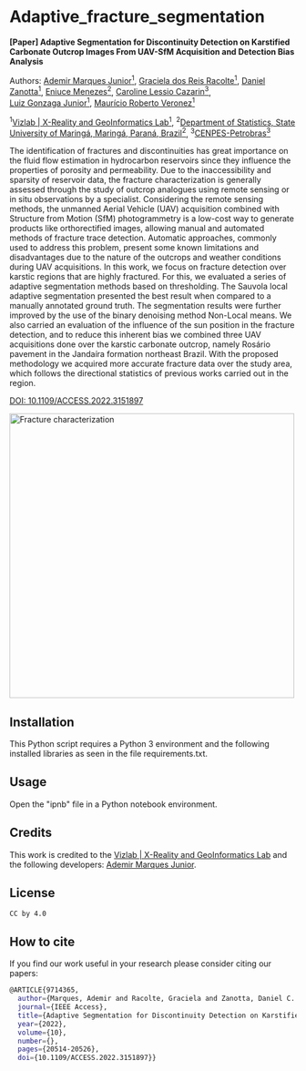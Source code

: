 # Adaptive_fracture_segmentation

**[Paper] Adaptive Segmentation for Discontinuity Detection on Karstified Carbonate Outcrop Images From UAV-SfM Acquisition and Detection Bias Analysis**


Authors:
 [Ademir Marques Junior<sup>1</sup>](https://www.researchgate.net/profile/Ademir_Junior),
 [Graciela dos Reis Racolte<sup>1</sup>](https://www.researchgate.net/profile/Graciela-Racolte),
 [Daniel Zanotta<sup>1</sup>](https://www.researchgate.net/profile/Daniel_Zanotta),
 [Eniuce Menezes<sup>2</sup>](),
 [Caroline Lessio Cazarin<sup>3</sup>](https://www.researchgate.net/profile/Caroline_Cazarin),	
 [Luiz Gonzaga Junior<sup>1</sup>](https://www.researchgate.net/profile/Luiz_Gonzaga_da_Silveira_Jr),
 [Maurício Roberto Veronez<sup>1</sup>](https://www.researchgate.net/profile/Mauricio_Veronez)
 
<sup>1</sup>[Vizlab | X-Reality and GeoInformatics Lab<sup>1</sup>](http://vizlab.unisinos.br/), 
<sup>2</sup>[Department of Statistics, State University of Maringá, Maringá, Paraná, Brazil<sup>2</sup>](http://www.cpr.uem.br/international/index.php/en/),
<sup>3</sup>[CENPES-Petrobras<sup>3</sup>](https://petrobras.com.br/en/our-activities/technology-innovation/)  

The identification of fractures and discontinuities has great importance on the fluid flow estimation in hydrocarbon reservoirs since they influence the properties of porosity and permeability. Due to the inaccessibility and sparsity of reservoir data, the fracture characterization is generally assessed through the study of outcrop analogues using remote sensing or in situ observations by a specialist. Considering the remote sensing methods, the unmanned Aerial Vehicle (UAV) acquisition combined with Structure from Motion (SfM) photogrammetry is a low-cost way to generate products like orthorectified images, allowing manual and automated methods of fracture trace detection. Automatic approaches, commonly used to address this problem, present some known limitations and disadvantages due to the nature of the outcrops and weather conditions during UAV acquisitions. In this work, we focus on fracture detection over karstic regions that are highly fractured. For this, we evaluated a series of adaptive segmentation methods based on thresholding. The Sauvola local adaptive segmentation presented the best result when compared to a manually annotated ground truth. The segmentation results were further improved by the use of the binary denoising method Non-Local means. We also carried an evaluation of the influence of the sun position in the fracture detection, and to reduce this inherent bias we combined three UAV acquisitions done over the karstic carbonate outcrop, namely Rosário pavement in the Jandaíra formation northeast Brazil. With the proposed methodology we acquired more accurate fracture data over the study area, which follows the directional statistics of previous works carried out in the region.

[DOI: 10.1109/ACCESS.2022.3151897](https://doi.org/10.1109/ACCESS.2022.3151897)

<img src="https://ieeexplore.ieee.org/ielx7/6287639/9668973/9714365/graphical_abstract/access-gagraphic-3151897.jpg" width="500" alt="Fracture characterization">



## Installation

This Python script requires a Python 3 environment and the following installed libraries as seen in the file requirements.txt.

## Usage

Open the "ipnb" file in a Python notebook environment.

## Credits	
This work is credited to the [Vizlab | X-Reality and GeoInformatics Lab](http://vizlab.unisinos.br/) and the following developers:	[Ademir Marques Junior](https://www.researchgate.net/profile/Ademir_Junior).

## License

    CC by 4.0

## How to cite

If you find our work useful in your research please consider citing our papers:

```bash
@ARTICLE{9714365,
  author={Marques, Ademir and Racolte, Graciela and Zanotta, Daniel C. and Menezes, Eniuce and Cazarin, Caroline Lessio and Gonzaga, Luiz and Veronez, Maur&#x00ED;cio Roberto},
  journal={IEEE Access}, 
  title={Adaptive Segmentation for Discontinuity Detection on Karstified Carbonate Outcrop Images From UAV-SfM Acquisition and Detection Bias Analysis}, 
  year={2022},
  volume={10},
  number={},
  pages={20514-20526},
  doi={10.1109/ACCESS.2022.3151897}}
```
